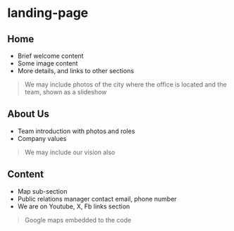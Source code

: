 # landing-page

## Home
- Brief welcome content
- Some image content
- More details, and links to other sections

> We may include photos of the city where the office is located and the team, shown as a slideshow

## About Us
- Team introduction with photos and roles
- Company values

> We may include our vision also

## Content
- Map sub-section
- Public relations manager contact email, phone number
- We are on Youtube, X, Fb links section

> Google maps embedded to the code
